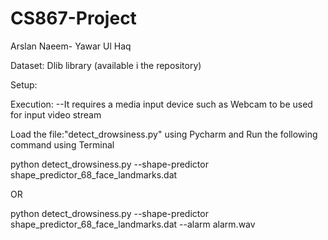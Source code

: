 # CS867-Project
Arslan Naeem- 
Yawar Ul Haq

Dataset:
Dlib library (available i the repository)

Setup:

Execution:
--It requires a media input device such as Webcam to be used for input video stream

Load the file:"detect_drowsiness.py" using Pycharm and Run the following command using Terminal

 python detect_drowsiness.py --shape-predictor shape_predictor_68_face_landmarks.dat

OR

 python detect_drowsiness.py --shape-predictor shape_predictor_68_face_landmarks.dat --alarm alarm.wav
